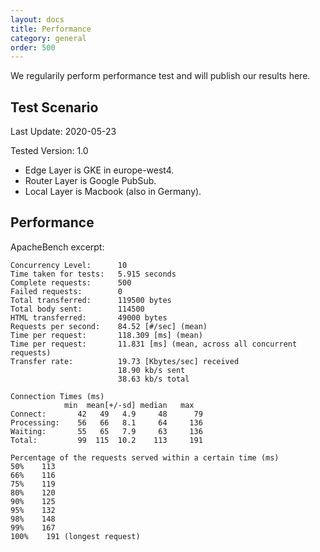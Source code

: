 ```yaml
---
layout: docs
title: Performance
category: general
order: 500
---
```


We regularily perform performance test and will publish our results here.

## Test Scenario

Last Update: 2020-05-23

Tested Version: 1.0

* Edge Layer is GKE in europe-west4.
* Router Layer is Google PubSub.
* Local Layer is Macbook (also in Germany).

## Performance

ApacheBench excerpt:

    Concurrency Level:      10
    Time taken for tests:   5.915 seconds
    Complete requests:      500
    Failed requests:        0
    Total transferred:      119500 bytes
    Total body sent:        114500
    HTML transferred:       49000 bytes
    Requests per second:    84.52 [#/sec] (mean)
    Time per request:       118.309 [ms] (mean)
    Time per request:       11.831 [ms] (mean, across all concurrent requests)
    Transfer rate:          19.73 [Kbytes/sec] received
                            18.90 kb/s sent
                            38.63 kb/s total

    Connection Times (ms)
                min  mean[+/-sd] median   max
    Connect:       42   49   4.9     48      79
    Processing:    56   66   8.1     64     136
    Waiting:       55   65   7.9     63     136
    Total:         99  115  10.2    113     191

    Percentage of the requests served within a certain time (ms)
    50%    113
    66%    116
    75%    119
    80%    120
    90%    125
    95%    132
    98%    148
    99%    167
    100%    191 (longest request)